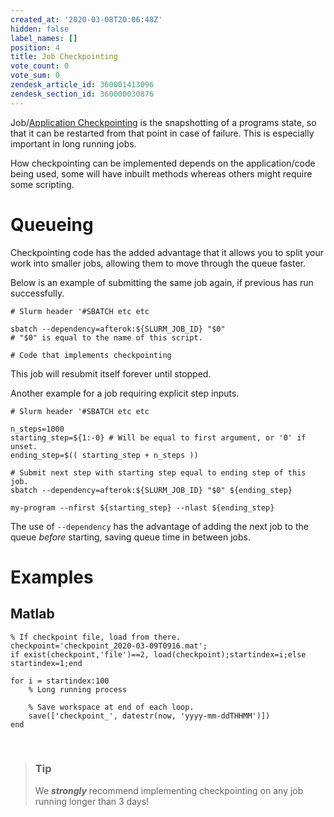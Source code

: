 ```yaml
---
created_at: '2020-03-08T20:06:48Z'
hidden: false
label_names: []
position: 4
title: Job Checkpointing
vote_count: 0
vote_sum: 0
zendesk_article_id: 360001413096
zendesk_section_id: 360000030876
---
```


Job/[Application
Checkpointing](https://en.wikipedia.org/wiki/Application_checkpointing) is
the snapshotting of a programs state, so that it can be restarted from
that point in case of failure. This is especially important in long
running jobs.

How checkpointing can be implemented depends on the application/code
being used, some will have inbuilt methods whereas others might require
some scripting.

# Queueing 

Checkpointing code has the added advantage that it allows you to split
your work into smaller jobs, allowing them to move through the queue
faster. 

Below is an example of submitting the same job again, if previous has
run successfully.

    # Slurm header '#SBATCH etc etc

    sbatch --dependency=afterok:${SLURM_JOB_ID} "$0" 
    # "$0" is equal to the name of this script.

    # Code that implements checkpointing

This job will resubmit itself forever until stopped.

Another example for a job requiring explicit step inputs.

    # Slurm header '#SBATCH etc etc

    n_steps=1000
    starting_step=${1:-0} # Will be equal to first argument, or '0' if unset.
    ending_step=$(( starting_step + n_steps )) 

    # Submit next step with starting step equal to ending step of this job.
    sbatch --dependency=afterok:${SLURM_JOB_ID} "$0" ${ending_step}

    my-program --nfirst ${starting_step} --nlast ${ending_step}

The use of `--dependency` has the advantage of adding the next job to
the queue *before* starting, saving queue time in between jobs.

# Examples

## Matlab

    % If checkpoint file, load from there.
    checkpoint='checkpoint_2020-03-09T0916.mat';
    if exist(checkpoint,'file')==2, load(checkpoint);startindex=i;else startindex=1;end

    for i = startindex:100
        % Long running process

        % Save workspace at end of each loop.
        save(['checkpoint_', datestr(now, 'yyyy-mm-ddTHHMM')])
    end

 

> ### Tip
>
> We ***strongly*** recommend implementing checkpointing on any job
> running longer than 3 days!
